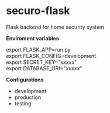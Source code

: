 # securo-flask
Flask backend for home security system

**Enviroment variables**

export FLASK_APP=run.py  
export FLASK_CONFIG=development  
export SECRET_KEY="_xxxxx_"  
export DATABASE_URI="_xxxxx_" 

**Configurations**

* development
* production
* testing

